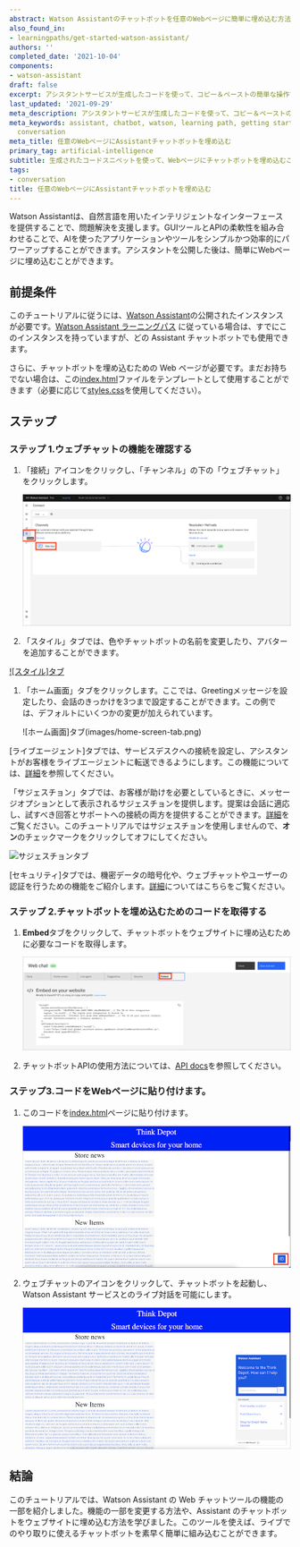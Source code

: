 ```yaml
---
abstract: Watson Assistantのチャットボットを任意のWebページに簡単に埋め込む方法をご紹介します。
also_found_in:
- learningpaths/get-started-watson-assistant/
authors: ''
completed_date: '2021-10-04'
components:
- watson-assistant
draft: false
excerpt: アシスタントサービスが生成したコードを使って、コピー＆ペーストの簡単な操作で、Watson Assistantチャットボットによるインタラクティブなヘルプ付きのWebページにすることができます。
last_updated: '2021-09-29'
meta_description: アシスタントサービスが生成したコードを使って、コピー＆ペーストの簡単な操作で、Watson Assistantチャットボットによるインタラクティブなヘルプ付きのWebページにすることができます。
meta_keywords: assistant, chatbot, watson, learning path, getting started, beginner,
  conversation
meta_title: 任意のWebページにAssistantチャットボットを埋め込む
primary_tag: artificial-intelligence
subtitle: 生成されたコードスニペットを使って、Webページにチャットボットを埋め込むことができます。
tags:
- conversation
title: 任意のWebページにAssistantチャットボットを埋め込む
---
```


Watson Assistantは、自然言語を用いたインテリジェントなインターフェースを提供することで、問題解決を支援します。GUIツールとAPIの柔軟性を組み合わせることで、AIを使ったアプリケーションやツールをシンプルかつ効率的にパワーアップすることができます。アシスタントを公開した後は、簡単にWebページに埋め込むことができます。

## 前提条件

このチュートリアルに従うには、[Watson Assistant](https://cloud.ibm.com/catalog/services/watson-assistant?cm_sp=ibmdev-_-developer-tutorials-_-cloudreg)の公開されたインスタンスが必要です。[Watson Assistant ラーニングパス](/learningpaths/get-started-watson-assistant) に従っている場合は、すでにこのインスタンスを持っていますが、どの Assistant チャットボットでも使用できます。

さらに、チャットボットを埋め込むための Web ページが必要です。まだお持ちでない場合は、この[index.html](static/index.html)ファイルをテンプレートとして使用することができます（必要に応じて[styles.css](static/styles.css)を使用してください）。

## ステップ

### ステップ 1.ウェブチャットの機能を確認する

1. 「接続」アイコンをクリックし、「チャンネル」の下の「ウェブチャット」をクリックします。

    ![Click connect and then Web chat](images/click-connect-and-web-chat.png)

1. 「スタイル」タブでは、色やチャットボットの名前を変更したり、アバターを追加することができます。

[    ![スタイル]タブ](images/style-tab.png)

1. 「ホーム画面」タブをクリックします。ここでは、Greetingメッセージを設定したり、会話のきっかけを3つまで設定することができます。この例では、デフォルトにいくつかの変更が加えられています。

    ![ホーム画面]タブ(images/home-screen-tab.png)

[ライブエージェント]タブでは、サービスデスクへの接続を設定し、アシスタントがお客様をライブエージェントに転送できるようにします。この機能については、[詳細](https://cloud.ibm.com/docs/assistant?topic=assistant-deploy-web-chat#deploy-web-chat-haa&cm_sp=ibmdev-_-developer-tutorials-_-cloudreg)を参照してください。

「サジェスチョン」タブでは、お客様が助けを必要としているときに、メッセージオプションとして表示されるサジェスチョンを提供します。提案は会話に適応し、試すべき回答とサポートへの接続の両方を提供することができます。[詳細](https://cloud.ibm.com/docs/assistant?topic=assistant-deploy-web-chat#deploy-web-chat-alternate&cm_sp=ibmdev-_-developer-tutorials-_-cloudreg)をご覧ください。このチュートリアルではサジェスチョンを使用しませんので、**オン**のチェックマークをクリックしてオフにしてください。

![サジェスチョンタブ](images/サジェスチョンタブ.png)

[セキュリティ]タブでは、機密データの暗号化や、ウェブチャットやユーザーの認証を行うための機能をご紹介します。[詳細](https://cloud.ibm.com/docs/assistant?topic=assistant-web-chat-security&cm_sp=ibmdev-_-developer-tutorials-_-cloudreg)についてはこちらをご覧ください。

### ステップ 2.チャットボットを埋め込むためのコードを取得する

1. **Embed**タブをクリックして、チャットボットをウェブサイトに埋め込むために必要なコードを取得します。

    ![埋め込みタブ](images/embed-tab.png)

1. チャットボットAPIの使用方法については、[API docs](https://web-chat.global.assistant.watson.cloud.ibm.com/docs.html?to=api-configuration&cm_sp=ibmdev-_-developer-tutorials-_-cloudreg)を参照してください。

### ステップ3.コードをWebページに貼り付けます。

1. このコードを[index.html](static/index.html)ページに貼り付けます。

    ![ウェブチャット埋め込み](images/webchat-embedded.png)

1. ウェブチャットのアイコンをクリックして、チャットボットを起動し、Watson Assistant サービスとのライブ対話を可能にします。

    ![Web chat running live](images/webchat-running-live.png)

## 結論

このチュートリアルでは、Watson Assistant の Web チャットツールの機能の一部を紹介しました。機能の一部を変更する方法や、Assistant のチャットボットをウェブサイトに埋め込む方法を学びました。このツールを使えば、ライブでのやり取りに使えるチャットボットを素早く簡単に組み込むことができます。